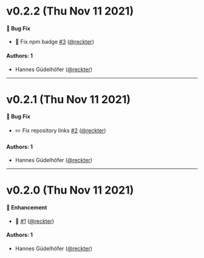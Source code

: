 # v0.2.2 (Thu Nov 11 2021)

#### 🐛 Bug Fix

- :bug: Fix npm badge [#3](https://github.com/opencreek/provider-stack/pull/3) ([@reckter](https://github.com/reckter))

#### Authors: 1

- Hannes Güdelhöfer ([@reckter](https://github.com/reckter))

---

# v0.2.1 (Thu Nov 11 2021)

#### 🐛 Bug Fix

- :pencil2: Fix repository links [#2](https://github.com/opencreek/provider-stack/pull/2) ([@reckter](https://github.com/reckter))

#### Authors: 1

- Hannes Güdelhöfer ([@reckter](https://github.com/reckter))

---

# v0.2.0 (Thu Nov 11 2021)

#### 🚀 Enhancement

- :rocket: [#1](https://github.com/opencreek/provider-stack/pull/1) ([@reckter](https://github.com/reckter))

#### Authors: 1

- Hannes Güdelhöfer ([@reckter](https://github.com/reckter))
